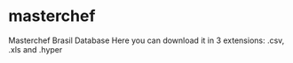 # masterchef
Masterchef Brasil Database
Here you can download it in 3 extensions: .csv, .xls and .hyper
